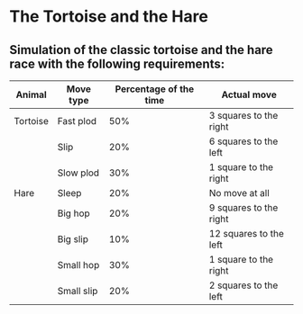 # The Tortoise and the Hare
## Simulation of the classic tortoise and the hare race with the following requirements:

Animal | Move type | Percentage of the time | Actual move
--- | --- | --- | ---
Tortoise | Fast plod | 50% | 3 squares to the right
|| Slip | 20% | 6 squares to the left
|| Slow plod | 30% | 1 square to the right
Hare | Sleep | 20% | No move at all
|| Big hop | 20% | 9 squares to the right
|| Big slip | 10% | 12 squares to the left
|| Small hop | 30% | 1 square to the right
|| Small slip | 20% | 2 squares to the left